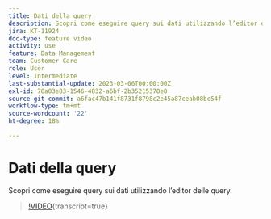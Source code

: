 ```yaml
---
title: Dati della query
description: Scopri come eseguire query sui dati utilizzando l’editor delle query.
jira: KT-11924
doc-type: feature video
activity: use
feature: Data Management
team: Customer Care
role: User
level: Intermediate
last-substantial-update: 2023-03-06T00:00:00Z
exl-id: 78a03e83-1546-4832-a6bf-2b35215378e8
source-git-commit: a6fac47b141f8731f8798c2e45a87ceab08bc54f
workflow-type: tm+mt
source-wordcount: '22'
ht-degree: 18%

---
```


# Dati della query

Scopri come eseguire query sui dati utilizzando l’editor delle query.

>[!VIDEO](https://video.tv.adobe.com/v/3447878?quality=12&learn=on&captions=ita){transcript=true}
